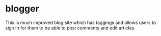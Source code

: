 # blogger

This is much improved blog site which has taggings and allows users to sign in for them to be able to  post comments and edit articles
